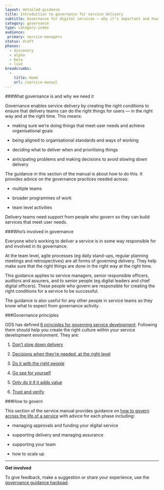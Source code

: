 ```yaml
---
layout: detailed-guidance
title: Introduction to governance for service delivery
subtitle: Governance for digital services — why it’s important and how to get it right
category: governance
type: category-index
audience:
 primary: service-managers
status: draft
phases:
  - discovery
  - alpha
  - beta
  - live
breadcrumbs:
  -
    title: Home
    url: /service-manual
---
```


###What governance is and why we need it

Governance enables service delivery by creating the right conditions to ensure that delivery teams can do the right things for users — in the right way and at the right time. This means:

* making sure we’re doing things that meet user needs and achieve organisational goals

* being aligned to organisational standards and ways of working

* deciding what to deliver when and prioritising things

* anticipating problems and making decisions to avoid slowing down delivery

The guidance in this section of the manual is about how to do this. It provides advice on the governance practices needed across:

* multiple teams

* broader programmes of work

* team level activities

Delivery teams need support from people who govern so they can build services that meet user needs.

###Who’s involved in governance

Everyone who’s working to deliver a service is in some way responsible for and involved in its governance.

At the team level, agile processes (eg daily stand-ups, regular planning meetings and retrospectives) are all forms of governing delivery. They help make sure that the right things are done in the right way at the right time.

This guidance applies to service managers, senior responsible officers, auditors and assurers, and to senior people (eg digital leaders and chief digital officers). These people who govern are responsible for creating the right conditions for a service to be successful.

The guidance is also useful for any other people in service teams so they know what to expect from governance activity.

###Governance principles

GDS has defined [6 principles for governing service development](/service-manual/governance/governance-principles). Following them should help you create the right culture within your service development environment. They are:

1. [Don’t slow down delivery](/service-manual/governance/governance-principles#dont-slow-down-delivery)

2. [Decisions when they’re needed, at the right level](/service-manual/governance/governance-principles#decisions-when-theyre-needed-at-the-right-level)

3. [Do it with the right people](/service-manual/governance/governance-principles#do-it-with-the-right-people)

4. [Go see for yourself](/service-manual/governance/governance-principles#go-see-for-yourself)

5. [Only do it if it adds value](/service-manual/governance/governance-principles#only-do-it-if-it-adds-value)

6. [Trust and verify](/service-manual/governance/governance-principles#trust-and-verify)

###How to govern

This section of the service manual provides guidance on [how to govern across the life of a service](/service-manual/governance/governance-across-the-life-of-a-service) with advice for each phase including:

* managing approvals and funding your digital service

* supporting delivery and managing assurance

* supporting your team

* how to scale up

<hr>

**Get involved**

To give feedback, make a suggestion or share your experience, use the [governance guidance hackpad](https://gds-governance-guidance.hackpad.com/Introduction-to-governance-for-service-delivery-KvxJZEmVmdb).
